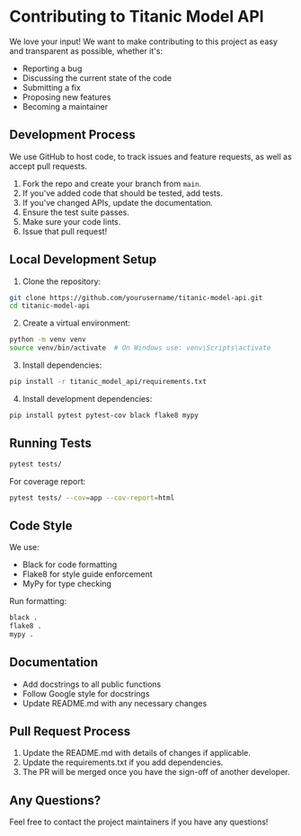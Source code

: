# Contributing to Titanic Model API

We love your input! We want to make contributing to this project as easy and transparent as possible, whether it's:

- Reporting a bug
- Discussing the current state of the code
- Submitting a fix
- Proposing new features
- Becoming a maintainer

## Development Process

We use GitHub to host code, to track issues and feature requests, as well as accept pull requests.

1. Fork the repo and create your branch from `main`.
2. If you've added code that should be tested, add tests.
3. If you've changed APIs, update the documentation.
4. Ensure the test suite passes.
5. Make sure your code lints.
6. Issue that pull request!

## Local Development Setup

1. Clone the repository:
```bash
git clone https://github.com/yourusername/titanic-model-api.git
cd titanic-model-api
```

2. Create a virtual environment:
```bash
python -m venv venv
source venv/bin/activate  # On Windows use: venv\Scripts\activate
```

3. Install dependencies:
```bash
pip install -r titanic_model_api/requirements.txt
```

4. Install development dependencies:
```bash
pip install pytest pytest-cov black flake8 mypy
```

## Running Tests

```bash
pytest tests/
```

For coverage report:
```bash
pytest tests/ --cov=app --cov-report=html
```

## Code Style

We use:
- Black for code formatting
- Flake8 for style guide enforcement
- MyPy for type checking

Run formatting:
```bash
black .
flake8 .
mypy .
```

## Documentation

- Add docstrings to all public functions
- Follow Google style for docstrings
- Update README.md with any necessary changes

## Pull Request Process

1. Update the README.md with details of changes if applicable.
2. Update the requirements.txt if you add dependencies.
3. The PR will be merged once you have the sign-off of another developer.

## Any Questions?

Feel free to contact the project maintainers if you have any questions!